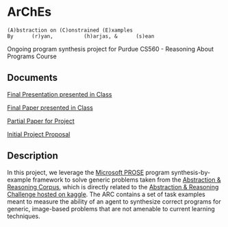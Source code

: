 # ArChEs 
```
(A)bstraction on (C)onstrained (E)xamples
By      (r)yan,          (h)arjas, &      (s)ean
```
Ongoing program synthesis project for Purdue CS560 - Reasoning About Programs Course

## Documents

[Final Presentation presented in Class](https://github.com/RyanLuu/ArChEs/blob/main/docs/Arches%20Final%20Class%20Presentation.pdf)

[Final Paper presented in Class](https://github.com/RyanLuu/ArChEs/blob/main/docs/Arches_Final_Paper.pdf)

[Partial Paper for Project](https://github.com/RyanLuu/ArChEs/blob/main/docs/CS560_Partial_Paper.pdf)

[Initial Project Proposal](https://github.com/RyanLuu/ArChEs/blob/main/docs/ArChEs%20Proposal.pdf)

## Description

In this project, we leverage the [Microsoft PROSE](https://www.microsoft.com/en-us/research/project/prose-framework/) program synthesis-by-example framework to solve generic problems 
taken from the [Abstraction & Reasoning Corpus](https://github.com/fchollet/ARC), which is directly related to the [Abstraction & Reasoning Challenge hosted on kaggle](https://www.kaggle.com/c/abstraction-and-reasoning-challenge). 
The ARC contains a set of task examples meant to measure the ability of an agent 
to synthesize correct programs for generic, image-based problems that are not amenable to current learning techniques.



